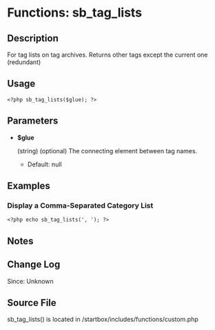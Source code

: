 # Functions: sb_tag_lists

## Description

For tag lists on tag archives. Returns other tags except the current one (redundant)

## Usage

	<?php sb_tag_lists($glue); ?>

## Parameters

* **$glue**

	(string) (optional) The connecting element between tag names.

	* Default: null

## Examples

### Display a Comma-Separated Category List

	<?php echo sb_tag_lists(', '); ?>

## Notes

## Change Log

Since: Unknown

## Source File

sb_tag_lists() is located in /startbox/includes/functions/custom.php
